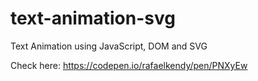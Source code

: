 # text-animation-svg
Text Animation using JavaScript, DOM and SVG

Check here:
https://codepen.io/rafaelkendy/pen/PNXyEw
